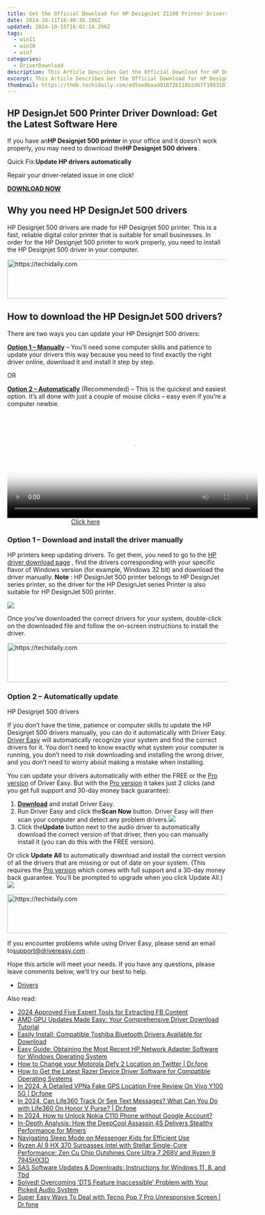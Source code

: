 ```yaml
---
title: Get the Official Download for HP DesignJet Z1100 Printer Drivers
date: 2024-10-11T16:40:38.186Z
updated: 2024-10-15T16:02:14.296Z
tags:
  - win11
  - win10
  - win7
categories:
  - DriverDownload
description: This Article Describes Get the Official Download for HP DesignJet Z1100 Printer Drivers
excerpt: This Article Describes Get the Official Download for HP DesignJet Z1100 Printer Drivers
thumbnail: https://thmb.techidaily.com/ed5ee8baad91072b118b2d67f1083103fa228337347cb369c95ebc26efcbbaf5.jpg
---
```


## HP DesignJet 500 Printer Driver Download: Get the Latest Software Here

If you have an**HP Designjet 500 printer** in your office and it doesn’t work properly, you may need to download the**HP Designjet 500 drivers** .

 Quick Fix:**Update HP drivers automatically**

 Repair your driver-related issue in one click!

[**DOWNLOAD NOW**](https://tools.techidaily.com/drivereasy/download/)

## Why you need HP DesignJet 500 drivers

 HP Designjet 500 drivers are made for HP Designjet 500 printer. This is a fast, reliable digital color printer that is suitable for small businesses. In order for the HP Designjet 500 printer to work properly, you need to install the HP Designjet 500 driver in your computer.

<!-- affiliate ads begin -->
<a href="https://wigfever.sjv.io/c/5597632/2014849/22899" target="_top" id="2014849">
  <img src="//a.impactradius-go.com/display-ad/22899-2014849" border="0" alt="https://techidaily.com" width="728" height="90"/>
</a>
<img height="0" width="0" src="https://wigfever.sjv.io/i/5597632/2014849/22899" style="position:absolute;visibility:hidden;" border="0" />
<!-- affiliate ads end -->

## How to download the HP DesignJet 500 drivers?

There are two ways you can update your HP Designjet 500 drivers:

**[Option 1 – Manually](https://tools.techidaily.com/drivereasy/download/)**  – You’ll need some computer skills and patience to update your drivers this way because you need to find exactly the right driver online, download it and install it step by step.

OR

**[Option 2 – Automatically](https://tools.techidaily.com/drivereasy/download/)**  (Recommended) – This is the quickest and easiest option. It’s all done with just a couple of mouse clicks – easy even if you’re a computer newbie.

<!-- affiliate ads begin -->
<span id="1983539">
					<video width="576" height="240" style="cursor:pointer"
           poster="//a.impactradius-go.com/display-clicktoplayimage/1983539.png"
           onclick="if(!this.playClicked){this.play();this.setAttribute('controls',true);this.playClicked=true;}">
	   <source src="//a.impactradius-go.com/display-ad/22993-1983539">
	   <img src="//a.impactradius-go.com/display-clicktoplayimage/1983539.png" style="border: none; height: 100%; width: 100%; object-fit: contain">
	</video>
	<div style="width:360px;text-align:center"><a href="javascript:window.open(decodeURIComponent('https%3A%2F%2Fhomestyler.sjv.io%2Fc%2F5597632%2F1983539%2F22993'), '_blank');void(0);">Click here</a></div>
</span>
<img height="0" width="0" src="https://imp.pxf.io/i/5597632/1983539/22993" style="position:absolute;visibility:hidden;" border="0" />
<!-- affiliate ads end -->

### Option 1 – Download and install the driver manually

 HP printers keep updating drivers. To get them, you need to go to the [HP driver download page](https://support.hp.com/us-en/drivers/selfservice/hp-envy-5000-all-in-one-printer-series/14095644/model/14095768) , find the drivers corresponding with your specific flavor of Windows version (for example, Windows 32 bit) and download the driver manually.
**Note** : HP DesignJet 500 printer belongs to HP DesignJet series printer, so the driver for the HP DesignJet series Printer is also suitable for HP DesignJet 500 printer.

![](https://images.drivereasy.com/wp-content/uploads/2019/06/hp-1-1024x651.jpg)

 Once you’ve downloaded the correct drivers for your system, double-click on the downloaded file and follow the on-screen instructions to install the driver.  

<!-- affiliate ads begin -->
<a href="https://ephamedtechinc.pxf.io/c/5597632/2137218/26400" target="_top" id="2137218">
  <img src="//a.impactradius-go.com/display-ad/26400-2137218" border="0" alt="https://techidaily.com" width="728" height="90"/>
</a>
<img height="0" width="0" src="https://ephamedtechinc.pxf.io/i/5597632/2137218/26400" style="position:absolute;visibility:hidden;" border="0" />
<!-- affiliate ads end -->

### Option 2 – Automatically update

 HP Designjet 500 drivers

 If you don’t have the time, patience or computer skills to update the HP Designjet 500 drivers manually, you can do it automatically with Driver Easy.  
[Driver Easy](https://tools.techidaily.com/drivereasy/download/) will automatically recognize your system and find the correct drivers for it. You don’t need to know exactly what system your computer is running, you don’t need to risk downloading and installing the wrong driver, and you don’t need to worry about making a mistake when installing.

 You can update your drivers automatically with either the FREE or the [Pro version](https://tools.techidaily.com/drivereasy/download/) of Driver Easy. But with the [Pro version](https://tools.techidaily.com/drivereasy/download/) it takes just 2 clicks (and you get full support and 30-day money back guarantee):

1. [**Download**](https://tools.techidaily.com/drivereasy/download/) and install Driver Easy.
2. Run Driver Easy and click the**Scan Now** button. Driver Easy will then scan your computer and detect any problem drivers.![](https://images.drivereasy.com/wp-content/uploads/2019/06/mouse-1.jpg)
3. Click the**Update** button next to the audio driver to automatically download the correct version of that driver, then you can manually install it (you can do this with the FREE version).  

 Or click **Update All** to automatically download and install the correct version of all the drivers that are missing or out of date on your system. (This requires the [Pro version](https://tools.techidaily.com/drivereasy/download/) which comes with full support and a 30-day money back guarantee. You’ll be prompted to upgrade when you click Update All.)![](https://images.drivereasy.com/wp-content/uploads/2019/06/hp-printer.jpg)

<!-- affiliate ads begin -->
<a href="https://aligracehair.sjv.io/c/5597632/2027195/19272" target="_top" id="2027195">
  <img src="//a.impactradius-go.com/display-ad/19272-2027195" border="0" alt="https://techidaily.com" width="728" height="90"/>
</a>
<img height="0" width="0" src="https://aligracehair.sjv.io/i/5597632/2027195/19272" style="position:absolute;visibility:hidden;" border="0" />
<!-- affiliate ads end -->

 If you encounter problems while using Driver Easy, please send an email to[support@drivereasy.com](https://tools.techidaily.com/drivereasy/download/) .

 Hope this article will meet your needs. If you have any questions, please leave comments below, we’ll try our best to help.

* [Drivers](https://tools.techidaily.com/drivereasy/download/)

<ins class="adsbygoogle"
     style="display:block"
     data-ad-format="autorelaxed"
     data-ad-client="ca-pub-7571918770474297"
     data-ad-slot="1223367746"></ins>

<ins class="adsbygoogle"
     style="display:block"
     data-ad-client="ca-pub-7571918770474297"
     data-ad-slot="8358498916"
     data-ad-format="auto"
     data-full-width-responsive="true"></ins>

<span class="atpl-alsoreadstyle">Also read:</span>
<div><ul>
<li><a href="https://facebook-video-recording.techidaily.com/2024-approved-five-expert-tools-for-extracting-fb-content/"><u>2024 Approved Five Expert Tools for Extracting FB Content</u></a></li>
<li><a href="https://hardware-updates.techidaily.com/amd-gpu-updates-made-easy-your-comprehensive-driver-download-tutorial/"><u>AMD GPU Updates Made Easy: Your Comprehensive Driver Download Tutorial</u></a></li>
<li><a href="https://hardware-updates.techidaily.com/easily-install-compatible-toshiba-bluetooth-drivers-available-for-download/"><u>Easily Install: Compatible Toshiba Bluetooth Drivers Available for Download</u></a></li>
<li><a href="https://hardware-updates.techidaily.com/easy-guide-obtaining-the-most-recent-hp-network-adapter-software-for-windows-operating-system/"><u>Easy Guide: Obtaining the Most Recent HP Network Adapter Software for Windows Operating System</u></a></li>
<li><a href="https://location-social.techidaily.com/how-to-change-your-motorola-defy-2-location-on-twitter-drfone-by-drfone-virtual-android/"><u>How to Change your Motorola Defy 2 Location on Twitter | Dr.fone</u></a></li>
<li><a href="https://hardware-updates.techidaily.com/how-to-get-the-latest-razer-device-driver-software-for-compatible-operating-systems/"><u>How to Get the Latest Razer Device Driver Software for Compatible Operating Systems</u></a></li>
<li><a href="https://change-location.techidaily.com/in-2024-a-detailed-vpna-fake-gps-location-free-review-on-vivo-y100-5g-drfone-by-drfone-virtual-android/"><u>In 2024, A Detailed VPNa Fake GPS Location Free Review On Vivo Y100 5G | Dr.fone</u></a></li>
<li><a href="https://change-location.techidaily.com/in-2024-can-life360-track-or-see-text-messages-what-can-you-do-with-life360-on-honor-v-purse-drfone-by-drfone-virtual-android/"><u>In 2024, Can Life360 Track Or See Text Messages? What Can You Do with Life360 On Honor V Purse? | Dr.fone</u></a></li>
<li><a href="https://easy-unlock-android.techidaily.com/in-2024-how-to-unlock-nokia-c110-phone-without-google-account-by-drfone-android/"><u>In 2024, How to Unlock Nokia C110 Phone without Google Account?</u></a></li>
<li><a href="https://hardware-tips.techidaily.com/in-depth-analysis-how-the-deepcool-assassin-4s-delivers-stealthy-performance-for-miners/"><u>In-Depth Analysis: How the DeepCool Assassin 4S Delivers Stealthy Performance for Miners</u></a></li>
<li><a href="https://facebook.techidaily.com/navigating-sleep-mode-on-messenger-kids-for-efficient-use/"><u>Navigating Sleep Mode on Messenger Kids for Efficient Use</u></a></li>
<li><a href="https://hardware-updates.techidaily.com/ryzen-ai-9-hx-370-surpasses-intel-with-stellar-single-core-performance-zen-cu-chip-outshines-core-ultra-7-268v-and-ryzen-9-7945hx3d/"><u>Ryzen AI 9 HX 370 Surpasses Intel with Stellar Single-Core Performance: Zen Cu Chip Outshines Core Ultra 7 268V and Ryzen 9 7945HX3D</u></a></li>
<li><a href="https://hardware-updates.techidaily.com/sas-software-updates-and-downloads-instructions-for-windows-11-8-and-tbd/"><u>SAS Software Updates & Downloads: Instructions for Windows 11, 8, and Tbd</u></a></li>
<li><a href="https://hardware-updates.techidaily.com/solved-overcoming-dts-feature-inaccessible-problem-with-your-picked-audio-system/"><u>Solved! Overcoming 'DTS Feature Inaccessible' Problem with Your Picked Audio System</u></a></li>
<li><a href="https://howto.techidaily.com/super-easy-ways-to-deal-with-tecno-pop-7-pro-unresponsive-screen-drfone-by-drfone-fix-android-problems-fix-android-problems/"><u>Super Easy Ways To Deal with Tecno Pop 7 Pro Unresponsive Screen | Dr.fone</u></a></li>
</ul></div>


